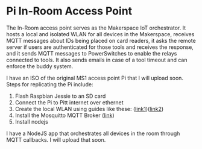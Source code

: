 # Pi In-Room Access Point

The In-Room access point serves as the Makerspace IoT orchestrator. It hosts a local and isolated WLAN for all devices in the Makerspace, receives MQTT messages about IDs being placed on card readers, it asks the remote server if users are authenticated for those tools and receives the response, and it sends MQTT messages to PowerSwitches to enable the relays connected to tools. It also sends emails in case of a tool timeout and can enforce the buddy system.

I have an ISO of the original MS1 access point Pi that I will upload soon. Steps for replicating the Pi include:
1. Flash Raspbian Jessie to an SD card
2. Connect the Pi to Pitt internet over ethernet
3. Create the local WLAN using guides like these: ([link1](https://www.raspberrypi.org/documentation/configuration/wireless/access-point-routed.md))([link2](https://thepi.io/how-to-use-your-raspberry-pi-as-a-wireless-access-point/))
4. Install the Mosquitto MQTT Broker ([link](https://www.instructables.com/Installing-MQTT-BrokerMosquitto-on-Raspberry-Pi/))
5. Install nodejs

I have a NodeJS app that orchestrates all devices in the room through MQTT callbacks. I will upload that soon.
